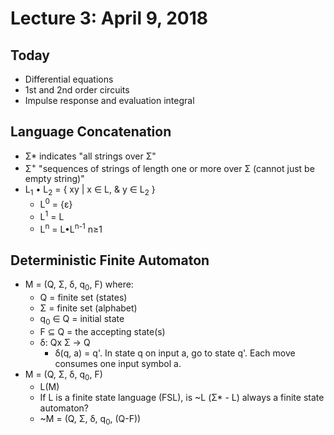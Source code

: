 # Lecture 3: April 9, 2018
## Today
* Differential equations
* 1st and 2nd order circuits
* Impulse response and evaluation integral
## Language Concatenation
* Σ* indicates "all strings over Σ"
* Σ<sup>+</sup> "sequences of strings of length one or more over Σ (cannot just be empty string)"
* L<sub>1</sub> • L<sub>2</sub> = { xy | x ∈ L, & y ∈ L<sub>2</sub> }
  * L<sup>0</sup> = {ε}
  * L<sup>1</sup> = L
  * L<sup>n</sup> = L•L<sup>n-1</sup> n≥1 
## Deterministic Finite Automaton
* M = (Q, Σ, δ, q<sub>0</sub>, F) where:
  * Q = finite set (states)
  * Σ = finite set (alphabet)
  * q<sub>0</sub> ∈ Q = initial state
  * F ⊆ Q = the accepting state(s)
  * δ: Qx Σ → Q
    * δ(q, a) = q'. In state q on input a, go to state q'. Each move consumes one input symbol a.
* M = (Q, Σ, δ, q<sub>0</sub>, F) 
  * L(M)
  * If L is a finite state language (FSL), is ~L (Σ* - L) always a finite state automaton? 
  * ~M = (Q, Σ, δ, q<sub>0</sub>, (Q-F))
